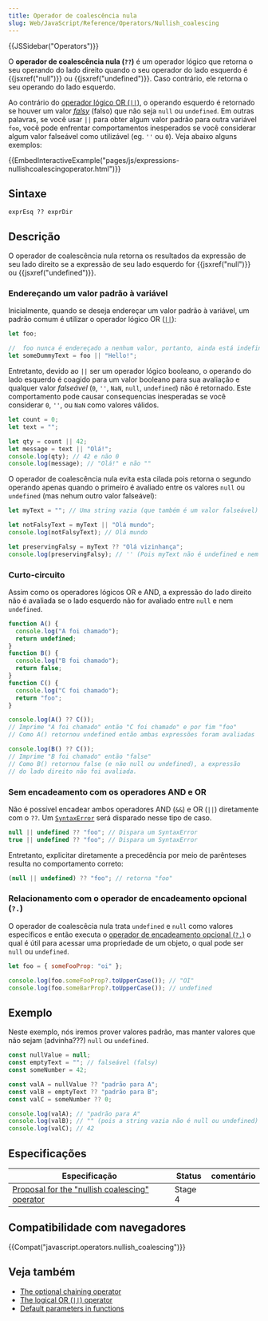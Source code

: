 ```yaml
---
title: Operador de coalescência nula
slug: Web/JavaScript/Reference/Operators/Nullish_coalescing
---
```


{{JSSidebar("Operators")}}

O **operador de coalescência nula (`??`)** é um operador lógico que retorna o seu operando do lado direito quando o seu operador do lado esquerdo é {{jsxref("null")}} ou {{jsxref("undefined")}}. Caso contrário, ele retorna o seu operando do lado esquerdo.

Ao contrário do [operador lógico OR (`||`)](</pt-BR/docs/Web/JavaScript/Reference/Operators/Operadores_Logicos#OR_Lógico_()>), o operando esquerdo é retornado se houver um valor _[falsy](/pt-BR/docs/Web/JavaScript/Reference/Operators/Operadores_Logicos#Short-Circuit_Evaluation)_ (falso) que não seja `null` ou `undefined`. Em outras palavras, se você usar `||` para obter algum valor padrão para outra variável `foo`, você pode enfrentar comportamentos inesperados se você considerar algum valor falseável como utilizável (eg. `''` ou `0`). Veja abaixo alguns exemplos:

{{EmbedInteractiveExample("pages/js/expressions-nullishcoalescingoperator.html")}}

## Sintaxe

```
exprEsq ?? exprDir
```

## Descrição

O operador de coalescência nula retorna os resultados da expressão de seu lado direito se a expressão de seu lado esquerdo for {{jsxref("null")}} ou {{jsxref("undefined")}}.

### Endereçando um valor padrão à variável

Inicialmente, quando se deseja endereçar um valor padrão à variável, um padrão comum é utilizar o operador lógico OR ([`||`](</pt-BR/docs/Web/JavaScript/Reference/Operators/Operadores_Logicos#OR_Lógico_()>)):

```js
let foo;

//  foo nunca é endereçado a nenhum valor, portanto, ainda está indefinido
let someDummyText = foo || "Hello!";
```

Entretanto, devido ao `||` ser um operador lógico booleano, o operando do lado esquerdo é coagido para um valor booleano para sua avaliação e qualquer valor _falseável_ (`0`, `''`, `NaN`, `null`, `undefined`) não é retornado. Este comportamento pode causar consequencias inesperadas se você considerar `0`, `''`, ou `NaN` como valores válidos.

```js
let count = 0;
let text = "";

let qty = count || 42;
let message = text || "Olá!";
console.log(qty); // 42 e não 0
console.log(message); // "Olá!" e não ""
```

O operador de coalescência nula evita esta cilada pois retorna o segundo operando apenas quando o primeiro é avaliado entre os valores `null` ou `undefined` (mas nehum outro valor falseável):

```js
let myText = ""; // Uma string vazia (que também é um valor falseável)

let notFalsyText = myText || "Olá mundo";
console.log(notFalsyText); // Olá mundo

let preservingFalsy = myText ?? "Olá vizinhança";
console.log(preservingFalsy); // '' (Pois myText não é undefined e nem null)
```

### Curto-circuito

Assim como os operadores lógicos OR e AND, a expressão do lado direito não é avaliada se o lado esquerdo não for avaliado entre `null` e nem `undefined`.

```js
function A() {
  console.log("A foi chamado");
  return undefined;
}
function B() {
  console.log("B foi chamado");
  return false;
}
function C() {
  console.log("C foi chamado");
  return "foo";
}

console.log(A() ?? C());
// Imprime "A foi chamado" então "C foi chamado" e por fim "foo"
// Como A() retornou undefined então ambas expressões foram avaliadas

console.log(B() ?? C());
// Imprime "B foi chamado" então "false"
// Como B() retornou false (e não null ou undefined), a expressão
// do lado direito não foi avaliada.
```

### Sem encadeamento com os operadores AND e OR

Não é possível encadear ambos operadores AND (`&&`) e OR (`||`) diretamente com o `??`. Um [`SyntaxError`](/pt-BR/docs/Web/JavaScript/Reference/Global_Objects/SyntaxError) será disparado nesse tipo de caso.

```js example-bad
null || undefined ?? "foo"; // Dispara um SyntaxError
true || undefined ?? "foo"; // Dispara um SyntaxError
```

Entretanto, explicitar diretamente a precedência por meio de parênteses resulta no comportamento correto:

```js example-good
(null || undefined) ?? "foo"; // retorna "foo"
```

### Relacionamento com o operador de encadeamento opcional (`?.`)

O operador de coalescêcia nula trata `undefined` e `null` como valores específicos e então executa o [operador de encadeamento opcional (`?.`)](/pt-BR/docs/Web/JavaScript/Reference/Operators/Optional_chaining) o qual é útil para acessar uma propriedade de um objeto, o qual pode ser `null` ou `undefined`.

```js
let foo = { someFooProp: "oi" };

console.log(foo.someFooProp?.toUpperCase()); // "OI"
console.log(foo.someBarProp?.toUpperCase()); // undefined
```

## Exemplo

Neste exemplo, nós iremos prover valores padrão, mas manter valores que não sejam (advinha???) `null` ou `undefined`.

```js
const nullValue = null;
const emptyText = ""; // falseável (falsy)
const someNumber = 42;

const valA = nullValue ?? "padrão para A";
const valB = emptyText ?? "padrão para B";
const valC = someNumber ?? 0;

console.log(valA); // "padrão para A"
console.log(valB); // "" (pois a string vazia não é null ou undefined)
console.log(valC); // 42
```

## Especificações

| Especificação                                                                                      | Status  | comentário |
| -------------------------------------------------------------------------------------------------- | ------- | ---------- |
| [Proposal for the "nullish coalescing" operator](https://tc39.es/proposal-nullish-coalescing/#top) | Stage 4 |            |

## Compatibilidade com navegadores

{{Compat("javascript.operators.nullish_coalescing")}}

## Veja também

- [The optional chaining operator](/pt-BR/docs/Web/JavaScript/Reference/Operators/Optional_chaining)
- [The logical OR (`||`) operator](</pt-BR/docs/Web/JavaScript/Reference/Operators/Operadores_Logicos#OR_Lógico_()>)
- [Default parameters in functions](/pt-BR/docs/Web/JavaScript/Reference/Functions/Parametros_Predefinidos)
